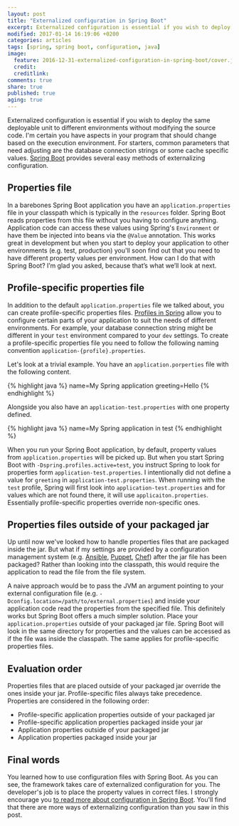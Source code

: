 ```yaml
---
layout: post
title: "Externalized configuration in Spring Boot"
excerpt: Externalized configuration is essential if you wish to deploy the same deployable unit to different environments without modifying the source code. Spring Boot provides several easy methods of doing that.
modified: 2017-01-14 16:19:06 +0200
categories: articles
tags: [spring, spring boot, configuration, java]
image:
  feature: 2016-12-31-externalized-configuration-in-spring-boot/cover.jpg
  credit:
  creditlink:
comments: true
share: true
published: true
aging: true
---
```


Externalized configuration is essential if you wish to deploy the same deployable unit to different environments without modifying the source code. I'm certain you have aspects in your program that should change based on the execution environment. For starters, common parameters that need adjusting are the database connection strings or some cache specific values. [Spring Boot](https://projects.spring.io/spring-boot/) provides several easy methods of externalizing configuration.

## Properties file

In a barebones Spring Boot application you have an `application.properties` file in your classpath which is typically in the `resources` folder. Spring Boot reads properties from this file without you having to configure anything. Application code can access these values using Spring's `Environment` or have them be injected into beans via the `@Value` annotation. This works great in development but when you start to deploy your application to other environments (e.g. test, production) you'll soon find out that you need to have different property values per environment. How can I do that with Spring Boot? I’m glad you asked, because that’s what we’ll look at next.

## Profile-specific properties file

In addition to the default `application.properties` file we talked about, you can create profile-specific properties files. [Profiles in Spring](http://docs.spring.io/autorepo/docs/spring-boot/current/reference/html/boot-features-profiles.html "Profiles in Spring Boot") allow you to configure certain parts of your application to suit the needs of different environments. For example, your database connection string might be different in your `test` environment compared to your `dev` settings. To create a profile-specific properties file you need to follow the following naming convention `application-{profile}.properties`.

Let's look at a trivial example. You have an `application.porperties` file with the following content.

{% highlight java %}
name=My Spring application
greeting=Hello
{% endhighlight %}

Alongside you also have an `application-test.properties` with one property defined.

{% highlight java %}
name=My Spring application in test
{% endhighlight %}

When you run your Spring Boot application, by default, property values from `application.properties` will be picked up. But when you start Spring Boot with `-Dspring.profiles.active=test`, you instruct Spring to look for properties form `application-test.properties`. I intentionally did not define a value for `greeting` in `application-test.properties`. When running with the `test` profile, Spring will first look into `application-test.properties` and for values which are not found there, it will use `applicaiton.properties`. Essentially profile-specific properties override non-specific ones.

## Properties files outside of your packaged jar

Up until now we've looked how to handle properties files that are packaged inside the jar. But what if my settings are provided by a configuration management system (e.g. [Ansible](https://www.ansible.com/), [Puppet](https://puppet.com/), [Chef](https://www.chef.io/chef/)) after the jar file has been packaged? Rather than looking into the classpath, this would require the application to read the file from the file system.

A naive approach would be to pass the JVM an argument pointing to your external configuration file (e.g. `-Dconfig.location=/path/to/external.properties`) and inside your application code read the properties from the specified file. This definitely works but Spring Boot offers a much simpler solution. Place your `application.properties` outside of your packaged jar file. Spring Boot will look in the same directory for properties and the values can be accessed as if the file was inside the classpath. The same applies for profile-specific properties files.

## Evaluation order

Properties files that are placed outside of your packaged jar override the ones inside your jar. Profile-specific files always take precedence. Properties are considered in the following order:

* Profile-specific application properties outside of your packaged jar
* Profile-specific application properties packaged inside your jar
* Application properties outside of your packaged jar
* Application properties packaged inside your jar

## Final words

You learned how to use configuration files with Spring Boot. As you can see, the framework takes care of externalized configuration for you. The developer's job is to place the property values in correct files. I strongly encourage you [to read more about configuration in Spring Boot](https://docs.spring.io/spring-boot/docs/current/reference/html/boot-features-external-config.html "Externalized Configuration"). You'll find that there are more ways of externalizing configuration than you saw in this post.
